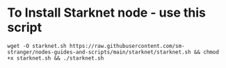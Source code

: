 
<h1>To Install Starknet node - use this script</h1>

<pre><code>wget -O starknet.sh https://raw.githubusercontent.com/sm-stranger/nodes-guides-and-scripts/main/starknet/starknet.sh && chmod +x starknet.sh && ./starknet.sh</code></pre>
